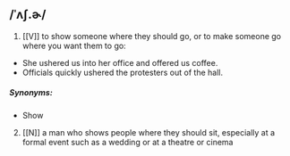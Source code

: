 ## /ˈʌʃ.ɚ/  
1. [[V]]
to show someone where they should go, or to make someone go where you want them to go:

- She ushered us into her office and offered us coffee.
- Officials quickly ushered the protesters out of the hall.

##### Synonyms:
- Show

2. [[N]]
a man who shows people where they should sit, especially at a formal event such as a wedding or at a theatre or cinema
